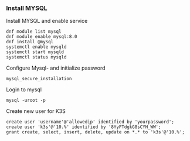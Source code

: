 ### Install MYSQL

Install MYSQL and enable service
```
dnf module list mysql
dnf module enable mysql:8.0
dnf install @mysql
systemctl enable mysqld
systemctl start mysqld
systemctl status mysqld
```

Configure Mysql- and initialize password
```
mysql_secure_installation
```

Login to mysql
```
mysql -uroot -p
```

Create new user for K3S
```
create user 'username'@'allowedip' identified by 'yourpassword';
create user 'k3s'@'10.%' identified by '8YyFTdgkG8sCYH_WW';
grant create, select, insert, delete, update on *.* to 'k3s'@'10.%';
```